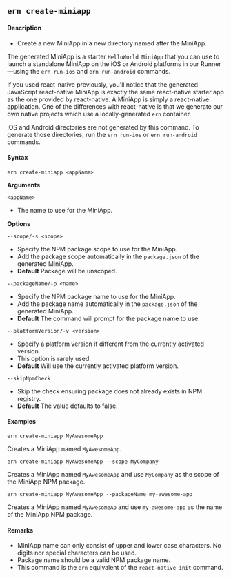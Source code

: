 ## `ern create-miniapp`

#### Description

* Create a new MiniApp in a new directory named after the MiniApp.  

The generated MiniApp is a starter `HelloWorld MiniApp` that you can use to launch a standalone MiniApp on the iOS or Android platforms in our Runner—using the `ern run-ios` and `ern run-android` commands.  

If you used react-native previously, you'll notice that the generated JavaScript react-native MiniApp is exactly the same react-native starter app as the one provided by react-native. A MiniApp is simply a react-native application. One of the differences with react-native is that we generate our own native projects which use a locally-generated `ern` container.

iOS and Android directories are not generated by this command. To generate those directories, run the `ern run-ios` or `ern run-android` commands.

#### Syntax

`ern create-miniapp <appName>`

**Arguments**

`<appName>`

* The name to use for the MiniApp.

**Options**

`--scope/-s <scope>`

* Specify the NPM package scope to use for the MiniApp.
* Add the package scope automatically in the `package.json` of the generated MiniApp.
* **Default** Package will be unscoped.

`--packageName/-p <name>`

* Specify the NPM package name to use for the MiniApp.
* Add the package name automatically in the `package.json` of the generated MiniApp.
* **Default** The command will prompt for the package name to use.

`--platformVersion/-v <version>`

* Specify a platform version if different from the currently activated version.
* This option is rarely used.  
* **Default** Will use the currently activated platform version.

`--skipNpmCheck`

* Skip the check ensuring package does not already exists in NPM registry.
* **Default** The value defaults to false. 

#### Examples

`ern create-miniapp MyAwesomeApp`

Creates a MiniApp named `MyAwesomeApp`.

`ern create-miniapp MyAwesomeApp --scope MyCompany`

Creates a MiniApp named `MyAwesomeApp` and use `MyCompany` as the scope of the MiniApp NPM package.

`ern create-miniapp MyAwesomeApp --packageName my-awesome-app`

Creates a MiniApp named `MyAwesomeAp` and use `my-awesome-app` as the name of the MiniApp NPM package.

#### Remarks

* MiniApp name can only consist of upper and lower case characters. No digits nor special characters can be used.
* Package name should be a valid NPM package name.
* This command is the `ern` equivalent of the `react-native init` command.